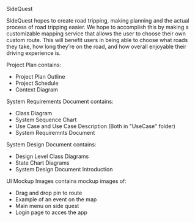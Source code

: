 SideQuest

SideQuest hopes to create road tripping, making planning and the actual process of road tripping easier. We hope to accomplish this by making a customizable mapping service that allows the user to choose their own custom route. This will benefit users in being able to choose what roads they take, how long they’re on the road, and how overall enjoyable their driving experience is.


Project Plan contains:
 - Project Plan Outline
 - Project Schedule
 - Context Diagram

System Requirements Document contains:
 - Class Diagram
 - System Sequence Chart
 - Use Case and Use Case Description (Both in "UseCase" folder)
 - System Requiremnts Document

System Design Document contains:
 - Design Level Class Diagrams
 - State Chart Diagrams
 - System Design Document Introduction


UI Mockup Images contains mockup images of:
 - Drag and drop pin to route
 - Example of an event on the map
 - Main menu on side quest
 - Login page to acces the app
